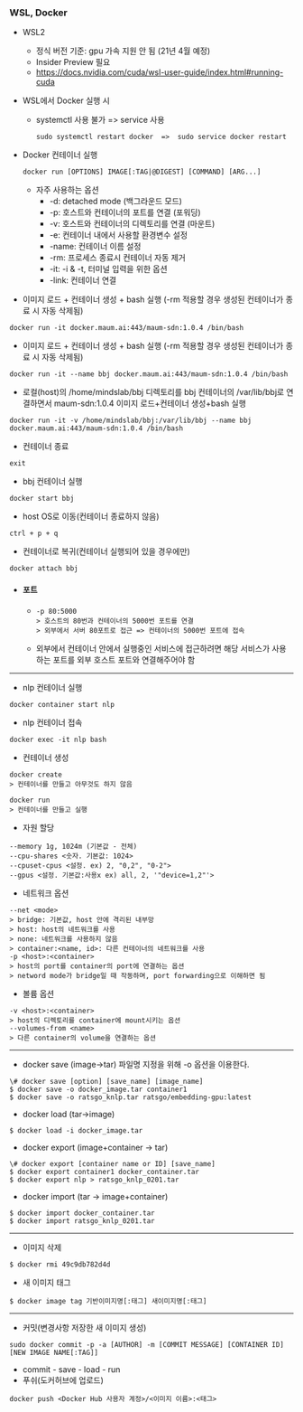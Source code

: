### WSL, Docker

- WSL2
  - 정식 버전 기준: gpu 가속 지원 안 됨 (21년 4월 예정)
  - Insider Preview 필요
  - https://docs.nvidia.com/cuda/wsl-user-guide/index.html#running-cuda



- WSL에서 Docker 실행 시

  - systemctl 사용 불가 => service 사용

    ```
    sudo systemctl restart docker  =>  sudo service docker restart
    ```

    

- Docker 컨테이너 실행

  ```
  docker run [OPTIONS] IMAGE[:TAG|@DIGEST] [COMMAND] [ARG...]
  ```

  - 자주 사용하는 옵션
    - -d: detached mode (백그라운드 모드)
    - -p: 호스트와 컨테이너의 포트를 연결 (포워딩)
    - -v: 호스트와 컨테이너의 디렉토리를 연결 (마운트)
    - -e: 컨테이너 내에서 사용할 환경변수 설정
    - -name: 컨테이너 이름 설정
    - -rm: 프로세스 종료시 컨테이너 자동 제거
    - -it: -i & -t, 터미널 입력을 위한 옵션
    - -link: 컨테이너 연결





- 이미지 로드 + 컨테이너 생성 + bash 실행 (-rm 적용할 경우 생성된 컨테이너가 종료 시 자동 삭제됨)

```
docker run -it docker.maum.ai:443/maum-sdn:1.0.4 /bin/bash
```

- 이미지 로드 + 컨테이너 생성 + bash 실행 (-rm 적용할 경우 생성된 컨테이너가 종료 시 자동 삭제됨)

```
docker run -it --name bbj docker.maum.ai:443/maum-sdn:1.0.4 /bin/bash
```

- 로컬(host)의 /home/mindslab/bbj 디렉토리를 bbj 컨테이너의 /var/lib/bbj로 연결하면서 maum-sdn:1.0.4 이미지 로드+컨테이너 생성+bash 실행

```
docker run -it -v /home/mindslab/bbj:/var/lib/bbj --name bbj docker.maum.ai:443/maum-sdn:1.0.4 /bin/bash
```

- 컨테이너 종료

```
exit
```

- bbj 컨테이너 실행

```
docker start bbj
```

- host OS로 이동(컨테이너 종료하지 않음)

```
ctrl + p + q
```

- 컨테이너로 복귀(컨테이너 실행되어 있을 경우에만)

```
docker attach bbj
```



- #### 포트

  - ```
    -p 80:5000
    > 호스트의 80번과 컨테이너의 5000번 포트를 연결
    > 외부에서 서버 80포트로 접근 => 컨테이너의 5000번 포트에 접속
    ```

  - 외부에서 컨테이너 안에서 실행중인 서비스에 접근하려면 해당 서비스가 사용하는 포트를 외부 호스트 포트와 연결해주어야 함 

____

- nlp 컨테이너 실행

```
docker container start nlp
```

- nlp 컨테이너 접속

```
docker exec -it nlp bash
```

- 컨테이너 생성

```
docker create
> 컨테이너를 만들고 아무것도 하지 않음

docker run
> 컨테이너를 만들고 실행
```

- 자원 할당

```
--memory 1g, 1024m (기본값 - 전체)
--cpu-shares <숫자. 기본값: 1024>
--cpuset-cpus <설정. ex) 2, "0,2", "0-2">
--gpus <설정. 기본값:사용x ex) all, 2, '"device=1,2"'>
```

- 네트워크 옵션

```
--net <mode>
> bridge: 기본값, host 안에 격리된 내부망
> host: host의 네트워크를 사용
> none: 네트워크를 사용하지 않음
> container:<name, id>: 다른 컨테이너의 네트워크를 사용
-p <host>:<container>
> host의 port를 container의 port에 연결하는 옵션
> netword mode가 bridge일 때 작동하며, port forwarding으로 이해하면 됨
```

- 볼륨 옵션

```
-v <host>:<container>
> host의 디렉토리를 container에 mount시키는 옵션
--volumes-from <name>
> 다른 container의 volume을 연결하는 옵션
```



___

- docker save (image→tar) 파일명 지정을 위해 -o 옵션을 이용한다.

```
\# docker save [option] [save_name] [image_name]
$ docker save -o docker_image.tar container1
$ docker save -o ratsgo_knlp.tar ratsgo/embedding-gpu:latest
```

- docker load (tar→image)

```
$ docker load -i docker_image.tar
```

- docker export (image+container → tar)

```
\# docker export [container name or ID] [save_name]
$ docker export container1 docker_container.tar
$ docker export nlp > ratsgo_knlp_0201.tar
```

- docker import (tar → image+container)

```
$ docker import docker_container.tar
$ docker import ratsgo_knlp_0201.tar
```



____

- 이미지 삭제

```
$ docker rmi 49c9db782d4d
```

- 새 이미지 태그

```
$ docker image tag 기반이미지명[:태그] 새이미지명[:태그]
```

____

- 커밋(변경사항 저장한 새 이미지 생성)

```
sudo docker commit -p -a [AUTHOR] -m [COMMIT MESSAGE] [CONTAINER ID] [NEW IMAGE NAME[:TAG]]
```

- commit - save - load - run
- 푸쉬(도커허브에 업로드)

```
docker push <Docker Hub 사용자 계정>/<이미지 이름>:<태그>
```

